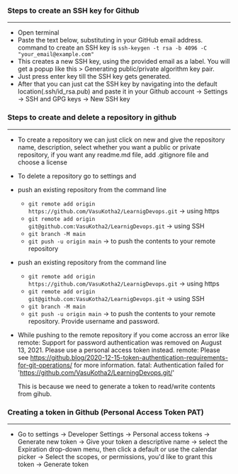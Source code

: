 ### Steps to create an SSH key for Github
-------------------------------------------
* Open terminal
* Paste the text below, substituting in your GitHub email address.
command to create an SSH key is `ssh-keygen -t rsa -b 4096 -C "your_email@example.com"`
* This creates a new SSH key, using the provided email as a label.
 You will get a popup like this > Generating public/private algorithm key pair.
* Just press enter key till the SSH key gets generated.
* After that you can just cat the SSH key by navigating into the default location(.ssh/id_rsa.pub) and paste it in your Github account -> Settings -> SSH and GPG keys -> New SSH key

### Steps to create and delete a repository in github
-------------------------------------------------------
* To create a repository we can just click on new and give the repository name, description, select whether you want a public or private repository, if you want any readme.md file, add .gitignore file and choose a license  
* To delete a repository go to settings and 

* push an existing repository from the command line
    * `git remote add origin https://github.com/VasuKotha2/LearnigDevops.git` -> using https
    * `git remote add origin git@github.com:VasuKotha2/LearnigDevops.git` -> using SSH
    * `git branch -M main`
    * `git push -u origin main` -> to push the contents to your remote repository

* push an existing repository from the command line
    * `git remote add origin https://github.com/VasuKotha2/LearnigDevops.git` -> using https
    * `git remote add origin git@github.com:VasuKotha2/LearnigDevops.git` -> using SSH
    * `git branch -M main`
    * `git push -u origin main` -> to push the contents to your remote repository. Provide username and password.
* While pushing to the remote repository if you come accross an error like
    remote: Support for password authentication was removed on August 13, 2021. Please use a personal access token instead.
    remote: Please see https://github.blog/2020-12-15-token-authentication-requirements-for-git-operations/ for more information.
    fatal: Authentication failed for 'https://github.com/VasuKotha2/LearningDevops.git/'

    This is because we need to generate a token to read/write contents from gihub.

### Creating a token in Github (Personal Access Token PAT)
------------------------------
* Go to settings -> Developer Settings -> Personal access tokens -> Generate new token -> Give your token a descriptive name -> select the Expiration drop-down menu, then click a default or use the calendar picker -> Select the scopes, or permissions, you'd like to grant this token -> Generate token